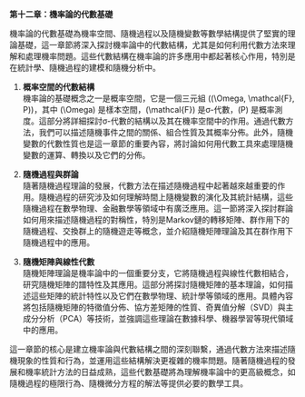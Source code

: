 **第十二章：機率論的代數基礎**

機率論的代數基礎為機率空間、隨機過程以及隨機變數等數學結構提供了堅實的理論基礎，這一章節將深入探討機率論中的代數結構，尤其是如何利用代數方法來理解和處理機率問題。這些代數結構在機率論的許多應用中都起著核心作用，特別是在統計學、隨機過程的建模和隨機分析中。

1. **概率空間的代數結構**  
   機率論的基礎概念之一是概率空間，它是一個三元組 \((\Omega, \mathcal{F}, P)\)，其中 \(\Omega\) 是樣本空間，\(\mathcal{F}\) 是σ-代數，\(P\) 是概率測度。這部分將詳細探討σ-代數的結構以及其在機率空間中的作用。通過代數方法，我們可以描述隨機事件之間的關係、組合性質及其概率分佈。此外，隨機變數的代數性質也是這一章節的重要內容，將討論如何用代數工具來處理隨機變數的運算、轉換以及它們的分佈。

2. **隨機過程與群論**  
   隨著隨機過程理論的發展，代數方法在描述隨機過程中起著越來越重要的作用。隨機過程的研究涉及如何理解時間上隨機變數的演化及其統計結構，這些隨機過程在數學物理、金融數學等領域中有廣泛應用。這一節將深入探討群論如何用來描述隨機過程的對稱性，特別是Markov鏈的轉移矩陣、群作用下的隨機過程、交換群上的隨機遊走等概念，並介紹隨機矩陣理論及其在群作用下隨機過程中的應用。

3. **隨機矩陣與線性代數**  
   隨機矩陣理論是機率論中的一個重要分支，它將隨機過程與線性代數相結合，研究隨機矩陣的譜特性及其應用。這部分將探討隨機矩陣的基本理論，如何描述這些矩陣的統計特性以及它們在數學物理、統計學等領域的應用。具體內容將包括隨機矩陣的特徵值分佈、協方差矩陣的性質、奇異值分解（SVD）與主成分分析（PCA）等技術，並強調這些理論在數據科學、機器學習等現代領域中的應用。

這一章節的核心是建立機率論與代數結構之間的深刻聯繫，通過代數方法來描述隨機現象的性質和行為，並運用這些結構解決更複雜的機率問題。隨著隨機過程的發展和機率統計方法的日益成熟，這些代數基礎將為理解機率論中的更高級概念，如隨機過程的極限行為、隨機微分方程的解法等提供必要的數學工具。